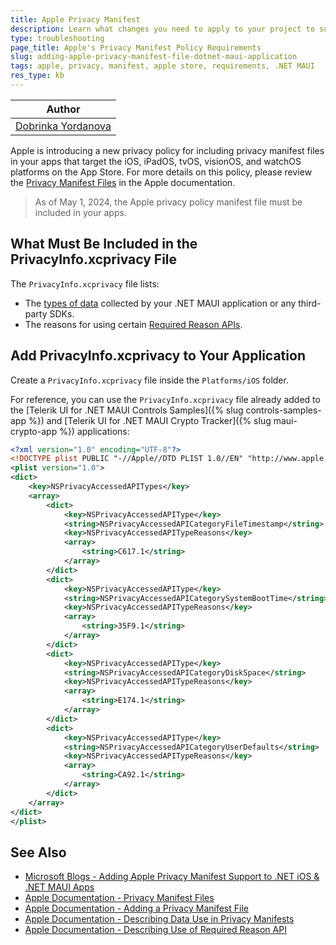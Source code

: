 ```yaml
---
title: Apple Privacy Manifest 
description: Learn what changes you need to apply to your project to support the latest Apple privacy policy.
type: troubleshooting
page_title: Apple's Privacy Manifest Policy Requirements
slug: adding-apple-privacy-manifest-file-dotnet-maui-application
tags: apple, privacy, manifest, apple store, requirements, .NET MAUI
res_type: kb
---
```


| Author |
| ---- |
| [Dobrinka Yordanova](https://www.telerik.com/blogs/author/dobrinka-yordanova)|

Apple is introducing a new privacy policy for including privacy manifest files in your apps that target the iOS, iPadOS, tvOS, visionOS, and watchOS platforms on the App Store. 
For more details on this policy, please review the <a href="https://developer.apple.com/documentation/bundleresources/privacy_manifest_files" target="_blank">Privacy Manifest Files</a> in the Apple documentation.

> As of May 1, 2024, the Apple privacy policy manifest file must be included in your apps.

## What Must Be Included in the PrivacyInfo.xcprivacy File

The `PrivacyInfo.xcprivacy` file lists:

* The <a href="https://developer.apple.com/documentation/bundleresources/privacy_manifest_files/describing_data_use_in_privacy_manifests" target="_blank">types of data</a> collected by your .NET MAUI application or any third-party SDKs.
* The reasons for using certain <a href="https://developer.apple.com/documentation/bundleresources/privacy_manifest_files/describing_use_of_required_reason_api" target="_blank">Required Reason APIs</a>. 

## Add PrivacyInfo.xcprivacy to Your Application

Create a `PrivacyInfo.xcprivacy` file inside the `Platforms/iOS` folder.

For reference, you can use the `PrivacyInfo.xcprivacy` file already added to the [Telerik UI for .NET MAUI Controls Samples]({% slug controls-samples-app %}) and [Telerik UI for .NET MAUI Crypto Tracker]({% slug maui-crypto-app %}) applications:

```xml
<?xml version="1.0" encoding="UTF-8"?>
<!DOCTYPE plist PUBLIC "-//Apple//DTD PLIST 1.0//EN" "http://www.apple.com/DTDs/PropertyList-1.0.dtd">
<plist version="1.0">
<dict>
    <key>NSPrivacyAccessedAPITypes</key>
    <array>
        <dict>
            <key>NSPrivacyAccessedAPIType</key>
            <string>NSPrivacyAccessedAPICategoryFileTimestamp</string>
            <key>NSPrivacyAccessedAPITypeReasons</key>
            <array>
                <string>C617.1</string>
            </array>
        </dict>
        <dict>
            <key>NSPrivacyAccessedAPIType</key>
            <string>NSPrivacyAccessedAPICategorySystemBootTime</string>
            <key>NSPrivacyAccessedAPITypeReasons</key>
            <array>
                <string>35F9.1</string>
            </array>
        </dict>
        <dict>
            <key>NSPrivacyAccessedAPIType</key>
            <string>NSPrivacyAccessedAPICategoryDiskSpace</string>
            <key>NSPrivacyAccessedAPITypeReasons</key>
            <array>
                <string>E174.1</string>
            </array>
        </dict>     
	    <dict>
            <key>NSPrivacyAccessedAPIType</key>
            <string>NSPrivacyAccessedAPICategoryUserDefaults</string>
            <key>NSPrivacyAccessedAPITypeReasons</key>
            <array>
                <string>CA92.1</string>
            </array>
        </dict>
    </array>
</dict>
</plist>
```

## See Also

* <a href="https://devblogs.microsoft.com/dotnet/apple-privacy-manifest-support/" target="_blank">Microsoft Blogs - Adding Apple Privacy Manifest Support to .NET iOS & .NET MAUI Apps</a>
* <a href="https://developer.apple.com/documentation/bundleresources/privacy_manifest_files" target="_blank">Apple Documentation - Privacy Manifest Files</a>
* <a href="https://developer.apple.com/documentation/bundleresources/privacy_manifest_files/adding_a_privacy_manifest_to_your_app_or_third-party_sdk" target="_blank">Apple Documentation - Adding a Privacy Manifest File</a>
* <a href="https://developer.apple.com/documentation/bundleresources/privacy_manifest_files/describing_data_use_in_privacy_manifests" target="_blank">Apple Documentation - Describing Data Use in Privacy Manifests</a>
* <a href="https://developer.apple.com/documentation/bundleresources/privacy_manifest_files/describing_use_of_required_reason_api" target="_blank">Apple Documentation - Describing Use of Required Reason API</a>